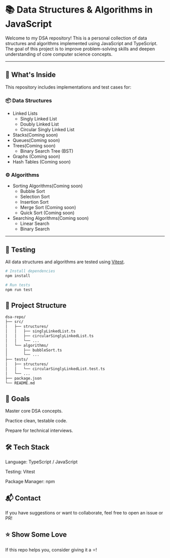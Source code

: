 # 📚 Data Structures & Algorithms in JavaScript 

Welcome to my DSA repository! This is a personal collection of data structures and algorithms implemented using JavaScript and TypeScript. The goal of this project is to improve problem-solving skills and deepen understanding of core computer science concepts.

---

## 🧠 What's Inside

This repository includes implementations and test cases for:

### 📦 Data Structures
- Linked Lists
  - Singly Linked List
  - Doubly Linked List
  - Circular Singly Linked List
- Stacks(Coming soon)
- Queues(Coming soon)
- Trees(Coming soon)
  - Binary Search Tree (BST)
- Graphs (Coming soon)
- Hash Tables (Coming soon)

### ⚙️ Algorithms
- Sorting Algorithms(Coming soon)
  - Bubble Sort
  - Selection Sort
  - Insertion Sort
  - Merge Sort (Coming soon)
  - Quick Sort (Coming soon)
- Searching Algorithms(Coming soon)
  - Linear Search
  - Binary Search

---

## 🧪 Testing

All data structures and algorithms are tested using [Vitest](https://vitest.dev/).

```bash
# Install dependencies
npm install

# Run tests
npm run test
```

## 📁 Project Structure

```bash
dsa-repo/
├── src/
│   ├── structures/
│   │   ├── singlyLinkedList.ts
│   │   ├── circularSinglyLinkedList.ts
│   │   └── ...
│   └── algorithms/
│       ├── bubbleSort.ts
│       └── ...
├── tests/
│   ├── structures/
│   │   └── circularSinglyLinkedList.test.ts
│   └── ...
├── package.json
└── README.md
```

## 🎯 Goals
Master core DSA concepts.

Practice clean, testable code.

Prepare for technical interviews.

## 🛠️ Tech Stack
Language: TypeScript / JavaScript

Testing: Vitest

Package Manager: npm

## 📬 Contact
If you have suggestions or want to collaborate, feel free to open an issue or PR!

## ⭐️ Show Some Love
If this repo helps you, consider giving it a ⭐️!
